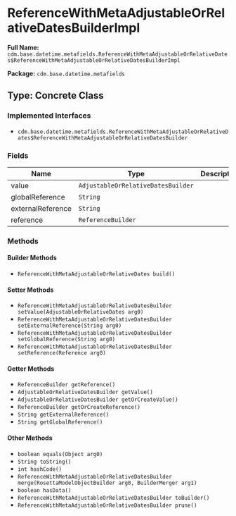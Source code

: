 # ReferenceWithMetaAdjustableOrRelativeDatesBuilderImpl

**Full Name:** `cdm.base.datetime.metafields.ReferenceWithMetaAdjustableOrRelativeDates$ReferenceWithMetaAdjustableOrRelativeDatesBuilderImpl`

**Package:** `cdm.base.datetime.metafields`

## Type: Concrete Class

### Implemented Interfaces

- `cdm.base.datetime.metafields.ReferenceWithMetaAdjustableOrRelativeDates$ReferenceWithMetaAdjustableOrRelativeDatesBuilder`

### Fields

| Name | Type | Description |
|------|------|-------------|
| value | `AdjustableOrRelativeDatesBuilder` |  |
| globalReference | `String` |  |
| externalReference | `String` |  |
| reference | `ReferenceBuilder` |  |

### Methods

#### Builder Methods

- `ReferenceWithMetaAdjustableOrRelativeDates build()`

#### Setter Methods

- `ReferenceWithMetaAdjustableOrRelativeDatesBuilder setValue(AdjustableOrRelativeDates arg0)`
- `ReferenceWithMetaAdjustableOrRelativeDatesBuilder setExternalReference(String arg0)`
- `ReferenceWithMetaAdjustableOrRelativeDatesBuilder setGlobalReference(String arg0)`
- `ReferenceWithMetaAdjustableOrRelativeDatesBuilder setReference(Reference arg0)`

#### Getter Methods

- `ReferenceBuilder getReference()`
- `AdjustableOrRelativeDatesBuilder getValue()`
- `AdjustableOrRelativeDatesBuilder getOrCreateValue()`
- `ReferenceBuilder getOrCreateReference()`
- `String getExternalReference()`
- `String getGlobalReference()`

#### Other Methods

- `boolean equals(Object arg0)`
- `String toString()`
- `int hashCode()`
- `ReferenceWithMetaAdjustableOrRelativeDatesBuilder merge(RosettaModelObjectBuilder arg0, BuilderMerger arg1)`
- `boolean hasData()`
- `ReferenceWithMetaAdjustableOrRelativeDatesBuilder toBuilder()`
- `ReferenceWithMetaAdjustableOrRelativeDatesBuilder prune()`

